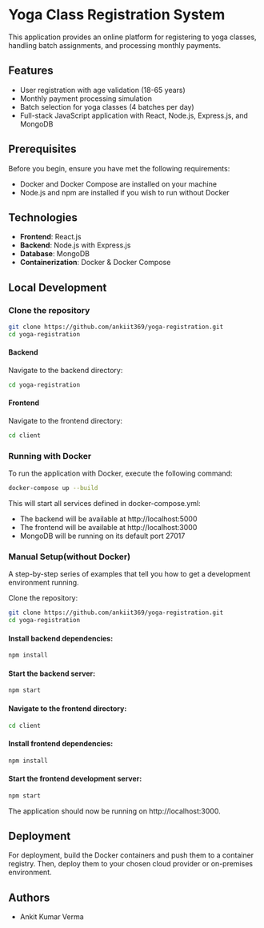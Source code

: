 # Yoga Class Registration System

This application provides an online platform for registering to yoga classes, handling batch assignments, and processing monthly payments.

## Features

- User registration with age validation (18-65 years)
- Monthly payment processing simulation
- Batch selection for yoga classes (4 batches per day)
- Full-stack JavaScript application with React, Node.js, Express.js, and MongoDB

## Prerequisites

Before you begin, ensure you have met the following requirements:

- Docker and Docker Compose are installed on your machine
- Node.js and npm are installed if you wish to run without Docker

## Technologies

- **Frontend**: React.js
- **Backend**: Node.js with Express.js
- **Database**: MongoDB
- **Containerization**: Docker & Docker Compose

## Local Development

### Clone the repository

```bash
git clone https://github.com/ankiit369/yoga-registration.git
cd yoga-registration
```
#### Backend
Navigate to the backend directory:
```bash
cd yoga-registration
```

#### Frontend
Navigate to the frontend directory:
```bash
cd client
```

### Running with Docker
To run the application with Docker, execute the following command:
```bash
docker-compose up --build
```
This will start all services defined in docker-compose.yml:

- The backend will be available at http://localhost:5000
- The frontend will be available at http://localhost:3000
- MongoDB will be running on its default port 27017

### Manual Setup(without Docker) 

A step-by-step series of examples that tell you how to get a development environment running.

Clone the repository:

```sh
git clone https://github.com/ankiit369/yoga-registration.git
cd yoga-registration
```

#### Install backend dependencies:
```sh
npm install
```

#### Start the backend server:
```sh
npm start
```

#### Navigate to the frontend directory:
```sh
cd client
```

#### Install frontend dependencies:
```sh
npm install
```

#### Start the frontend development server:
```sh
npm start
```

The application should now be running on http://localhost:3000.

## Deployment
For deployment, build the Docker containers and push them to a container registry. Then, deploy them to your chosen cloud provider or on-premises environment.

## Authors
- Ankit Kumar Verma